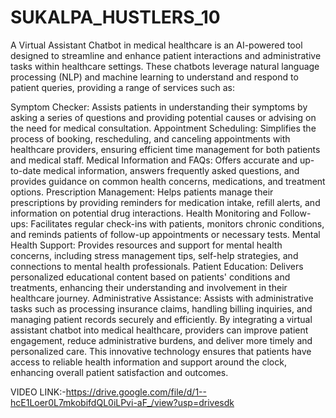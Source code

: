 # SUKALPA_HUSTLERS_10

A Virtual Assistant Chatbot in medical healthcare is an AI-powered tool designed to streamline and enhance patient interactions and administrative tasks within healthcare settings. These chatbots leverage natural language processing (NLP) and machine learning to understand and respond to patient queries, providing a range of services such as:

Symptom Checker: Assists patients in understanding their symptoms by asking a series of questions and providing potential causes or advising on the need for medical consultation.
Appointment Scheduling: Simplifies the process of booking, rescheduling, and canceling appointments with healthcare providers, ensuring efficient time management for both patients and medical staff.
Medical Information and FAQs: Offers accurate and up-to-date medical information, answers frequently asked questions, and provides guidance on common health concerns, medications, and treatment options.
Prescription Management: Helps patients manage their prescriptions by providing reminders for medication intake, refill alerts, and information on potential drug interactions.
Health Monitoring and Follow-ups: Facilitates regular check-ins with patients, monitors chronic conditions, and reminds patients of follow-up appointments or necessary tests.
Mental Health Support: Provides resources and support for mental health concerns, including stress management tips, self-help strategies, and connections to mental health professionals.
Patient Education: Delivers personalized educational content based on patients' conditions and treatments, enhancing their understanding and involvement in their healthcare journey.
Administrative Assistance: Assists with administrative tasks such as processing insurance claims, handling billing inquiries, and managing patient records securely and efficiently.
By integrating a virtual assistant chatbot into medical healthcare, providers can improve patient engagement, reduce administrative burdens, and deliver more timely and personalized care. This innovative technology ensures that patients have access to reliable health information and support around the clock, enhancing overall patient satisfaction and outcomes.


VIDEO LINK:-https://drive.google.com/file/d/1--hcE1Loer0L7mkobifdQL0iLPvi-aF_/view?usp=drivesdk


